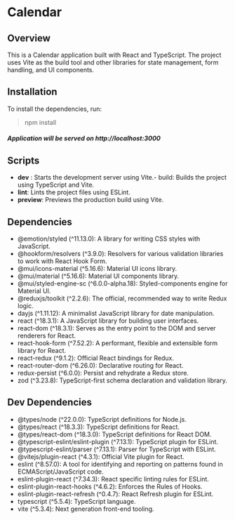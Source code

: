 # Calendar

## Overview

This is a Calendar application built with React and TypeScript. The project uses Vite as the build tool and other libraries for state management, form handling, and UI components.

## Installation

To install the dependencies, run:

> npm install

##### Application will be served on http://localhost:3000

## Scripts

- **dev**
  : Starts the development server using Vite.- build: Builds the project using TypeScript and Vite.
- **lint**: Lints the project files using ESLint.
- **preview**: Previews the production build using Vite.

## Dependencies

- @emotion/styled (^11.13.0): A library for writing CSS styles with JavaScript.
- @hookform/resolvers (^3.9.0): Resolvers for various validation libraries to work with React Hook Form.
- @mui/icons-material (^5.16.6): Material UI icons library.
- @mui/material (^5.16.6): Material UI components library.
- @mui/styled-engine-sc (^6.0.0-alpha.18): Styled-components engine for Material UI.
- @reduxjs/toolkit (^2.2.6): The official, recommended way to write Redux logic.
- dayjs (^1.11.12): A minimalist JavaScript library for date manipulation.
- react (^18.3.1): A JavaScript library for building user interfaces.
- react-dom (^18.3.1): Serves as the entry point to the DOM and server renderers for React.
- react-hook-form (^7.52.2): A performant, flexible and extensible form library for React.
- react-redux (^9.1.2): Official React bindings for Redux.
- react-router-dom (^6.26.0): Declarative routing for React.
- redux-persist (^6.0.0): Persist and rehydrate a Redux store.
- zod (^3.23.8): TypeScript-first schema declaration and validation library.

## Dev Dependencies

- @types/node (^22.0.0): TypeScript definitions for Node.js.
- @types/react (^18.3.3): TypeScript definitions for React.
- @types/react-dom (^18.3.0): TypeScript definitions for React DOM.
- @typescript-eslint/eslint-plugin (^7.13.1): TypeScript plugin for ESLint.
- @typescript-eslint/parser (^7.13.1): Parser for TypeScript with ESLint.
- @vitejs/plugin-react (^4.3.1): Official Vite plugin for React.
- eslint (^8.57.0): A tool for identifying and reporting on patterns found in ECMAScript/JavaScript code.
- eslint-plugin-react (^7.34.3): React specific linting rules for ESLint.
- eslint-plugin-react-hooks (^4.6.2): Enforces the Rules of Hooks.
- eslint-plugin-react-refresh (^0.4.7): React Refresh plugin for ESLint.
- typescript (^5.5.4): TypeScript language.
- vite (^5.3.4): Next generation front-end tooling.
